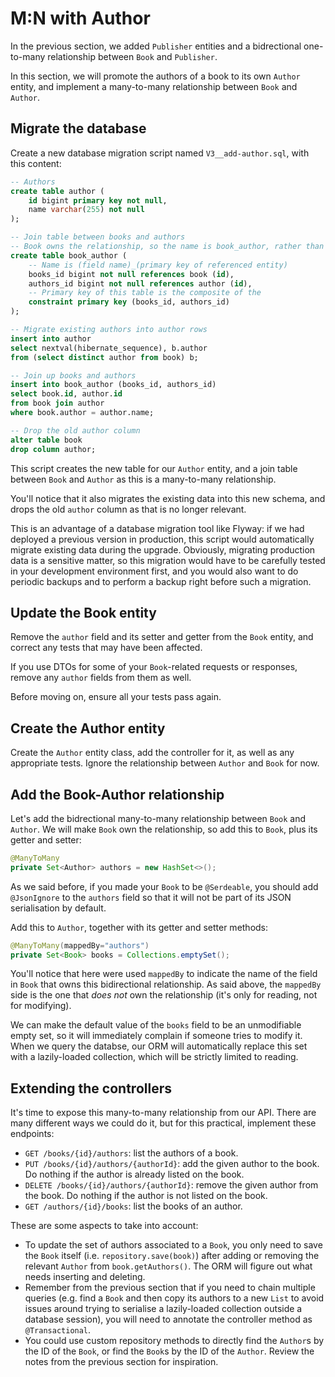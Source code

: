 # M:N with Author

In the previous section, we added `Publisher` entities and a bidrectional one-to-many relationship between `Book` and `Publisher`.

In this section, we will promote the authors of a book to its own `Author` entity, and implement a many-to-many relationship between `Book` and `Author`.

## Migrate the database

Create a new database migration script named `V3__add-author.sql`, with this content:

```sql
-- Authors
create table author (
    id bigint primary key not null,
    name varchar(255) not null
);

-- Join table between books and authors
-- Book owns the relationship, so the name is book_author, rather than author_book
create table book_author (
    -- Name is (field name)_(primary key of referenced entity)
    books_id bigint not null references book (id),
    authors_id bigint not null references author (id),
    -- Primary key of this table is the composite of the
    constraint primary key (books_id, authors_id)
);

-- Migrate existing authors into author rows
insert into author
select nextval(hibernate_sequence), b.author
from (select distinct author from book) b;

-- Join up books and authors
insert into book_author (books_id, authors_id)
select book.id, author.id
from book join author
where book.author = author.name;

-- Drop the old author column
alter table book
drop column author;
```

This script creates the new table for our `Author` entity, and a join table between `Book` and `Author` as this is a many-to-many relationship.

You'll notice that it also migrates the existing data into this new schema, and drops the old `author` column as that is no longer relevant.

This is an advantage of a database migration tool like Flyway: if we had deployed a previous version in production, this script would automatically migrate existing data during the upgrade.
Obviously, migrating production data is a sensitive matter, so this migration would have to be carefully tested in your development environment first, and you would also want to do periodic backups and to perform a backup right before such a migration.

## Update the Book entity

Remove the `author` field and its setter and getter from the `Book` entity, and correct any tests that may have been affected.

If you use DTOs for some of your `Book`-related requests or responses, remove any `author` fields from them as well.

Before moving on, ensure all your tests pass again.

## Create the Author entity

Create the `Author` entity class, add the controller for it, as well as any appropriate tests.
Ignore the relationship between `Author` and `Book` for now.

## Add the Book-Author relationship

Let's add the bidrectional many-to-many relationship between `Book` and `Author`.
We will make `Book` own the relationship, so add this to `Book`, plus its getter and setter:

```java
@ManyToMany
private Set<Author> authors = new HashSet<>();
```

As we said before, if you made your `Book` to be `@Serdeable`, you should add `@JsonIgnore` to the `authors` field so that it will not be part of its JSON serialisation by default.

Add this to `Author`, together with its getter and setter methods:

```java
@ManyToMany(mappedBy="authors")
private Set<Book> books = Collections.emptySet();
```

You'll notice that here were used `mappedBy` to indicate the name of the field in `Book` that owns this bidirectional relationship.
As said above, the `mappedBy` side is the one that *does not* own the relationship (it's only for reading, not for modifying).

We can make the default value of the `books` field to be an unmodifiable empty set, so it will immediately complain if someone tries to modify it.
When we query the databse, our ORM will automatically replace this set with a lazily-loaded collection, which will be strictly limited to reading.

## Extending the controllers

It's time to expose this many-to-many relationship from our API.
There are many different ways we could do it, but for this practical, implement these endpoints:

* `GET /books/{id}/authors`: list the authors of a book.
* `PUT /books/{id}/authors/{authorId}`: add the given author to the book. Do nothing if the author is already listed on the book.
* `DELETE /books/{id}/authors/{authorId}`: remove the given author from the book. Do nothing if the author is not listed on the book.
* `GET /authors/{id}/books`: list the books of an author.

These are some aspects to take into account:

* To update the set of authors associated to a `Book`, you only need to save the `Book` itself (i.e. `repository.save(book)`) after adding or removing the relevant `Author`  from `book.getAuthors()`.
  The ORM will figure out what needs inserting and deleting.
* Remember from the previous section that if you need to chain multiple queries (e.g. find a `Book` and then copy its authors to a new `List` to avoid issues around trying to serialise a lazily-loaded collection outside a database session), you will need to annotate the controller method as `@Transactional`.
* You could use custom repository methods to directly find the `Author`s by the ID of the `Book`, or find the `Book`s by the ID of the `Author`. Review the notes from the previous section for inspiration.
